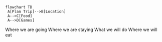 ```mermaid
flowchart TD
 A[Plan Trip]-->B[Location]
 A-->C[Food]
 A-->D[Games]

```

Where we are going 
Where we are staying 
What we will do 
Where we will eat 